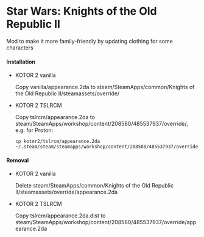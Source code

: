 # Star Wars: Knights of the Old Republic II

Mod to make it more family-friendly by updating clothing for some characters

#### Installation

- KOTOR 2 vanilla

  Copy vanilla/appearance.2da to steam/SteamApps/common/Knights of the Old Republic II/steamassets/override/

- KOTOR 2 TSLRCM

  Copy tslrcm/appearance.2da to steam/SteamApps/workshop/content/208580/485537937/override/, e.g. for Proton:

  ```
  cp kotor2/tslrcm/appearance.2da ~/.steam/steam/steamapps/workshop/content/208580/485537937/override/
  ```

#### Removal

- KOTOR 2 vanilla

  Delete steam/SteamApps/common/Knights of the Old Republic II/steamassets/override/appearance.2da

- KOTOR 2 TSLRCM

  Copy tslrcm/appearance.2da.dist to steam/SteamApps/workshop/content/208580/485537937/override/appearance.2da
